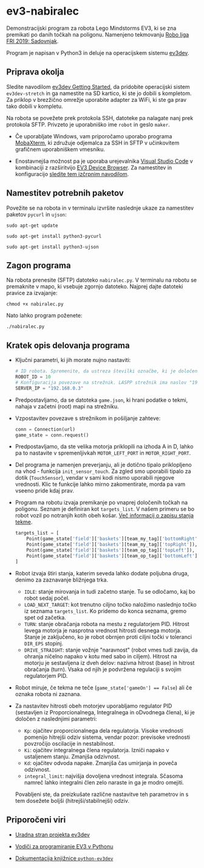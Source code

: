 # ev3-nabiralec

Demonstracijski program za robota Lego Mindstorms EV3, ki se zna premikati po danih točkah na poligonu. Namenjeno tekmovanju [Robo liga FRI 2019: Sadovnjak](https://www.fri.uni-lj.si/sl/robo-liga-fri).

Program je napisan v Python3 in deluje na operacijskem sistemu [ev3dev](https://www.ev3dev.org/).

## Priprava okolja

Sledite navodilom [ev3dev Getting Started](https://www.ev3dev.org/docs/getting-started/), da pridobite operacijski sistem `ev3dev-stretch` in ga namestite na SD kartico, ki ste jo dobili s kompletom. Za priklop v brezžično omrežje uporabite adapter za WiFi, ki ste ga prav tako dobili v kompletu.

Na robota se povežete prek protokola SSH, datoteke pa nalagate nanj prek protokola SFTP. Privzeto je uporabniško ime `robot` in geslo `maker`.

- Če uporabljate Windows, vam priporočamo uporabo programa [MobaXterm](https://mobaxterm.mobatek.net/), ki združuje odjemalca za SSH in SFTP v učinkovitem grafičnem uporabniškem vmesniku.

- Enostavnejša možnost pa je uporaba urejevalnika [Visual Studio Code](https://code.visualstudio.com/) v kombinaciji z razširitvijo [EV3 Device Browser](https://github.com/ev3dev/vscode-ev3dev-browser). Za namestitev in konfiguracijo [sledite tem izčrpnim navodilom](https://sites.google.com/site/ev3python/setting-up-vs-code).

## Namestitev potrebnih paketov

Povežite se na robota in v terminalu izvršite naslednje ukaze za namestitev paketov `pycurl` in `ujson`:

`sudo apt-get update`

`sudo apt-get install python3-pycurl`

`sudo apt-get install python3-ujson`

## Zagon programa

Na robota prenesite (SFTP) datoteko `nabiralec.py`.
V terminalu na robotu se premaknite v mapo, ki vsebuje zgornjo datoteko. Najprej dajte datoteki pravice za izvajanje:

`chmod +x nabiralec.py`

Nato lahko program poženete:

`./nabiralec.py`

## Kratek opis delovanja programa

- Ključni parametri, ki jih morate nujno nastaviti:

    ```Python
    # ID robota. Spremenite, da ustreza številki označbe, ki je določena vaši ekipi.
    ROBOT_ID = 10
    # Konfiguracija povezave na strežnik. LASPP strežnik ima naslov "192.168.0.3".
    SERVER_IP = "192.168.0.3"
    ```

- Predpostavljamo, da se datoteka `game.json`, ki hrani podatke o tekmi, nahaja v začetni (root) mapi na strežniku.

- Vzpostavitev povezave s strežnikom in pošiljanje zahteve:

    ```Python
    conn = Connection(url)
    game_state = conn.request()
    ```

- Predpostavljamo, da ste velika motorja priklopili na izhoda A in D, lahko pa to nastavite v spremenljivkah `MOTOR_LEFT_PORT` in `MOTOR_RIGHT_PORT`.

- Del programa je namenjen preverjanju, ali je dotično tipalo priklopljeno na vhod - funkcija `init_sensor_touch`. Za zgled smo uporabili tipalo za dotik (`TouchSensor`), vendar v sami kodi nismo uporabili njegove vrednosti. Klic te funkcije lahko mirno zakomentirate, morda pa vam vseeno pride kdaj prav.

- Program na robotu izvaja premikanje po vnaprej določenih točkah na poligonu. Seznam je definiran kot `targets_list`. V našem primeru se bo robot vozil po notranjih kotih obeh košar. [Več informacij o zapisu stanja tekme](https://github.com/RoboLiga/roboliga-meta/blob/master/Tehnicna-dokumentacija/Opis-game-json.md).

    ```Python
    targets_list = [
        Point(game_state['field']['baskets'][team_my_tag]['bottomRight']),
        Point(game_state['field']['baskets'][team_my_tag]['topRight']),
        Point(game_state['field']['baskets'][team_op_tag]['topLeft']),
        Point(game_state['field']['baskets'][team_op_tag]['bottomLeft']),
    ]
    ```
- Robot izvaja štiri stanja, katerim seveda lahko dodate poljubna druga, denimo za zaznavanje bližnjega trka.
  - `IDLE`: stanje mirovanja in tudi začetno stanje. Tu se odločamo, kaj bo robot sedaj počel.
  - `LOAD_NEXT_TARGET`: kot trenutno ciljno točko naložimo naslednjo točko iz seznama `targets_list`. Ko pridemo do konca seznama, gremo spet od začetka.
  - `TURN`: stanje obračanja robota na mestu z regulatorjem PID. Hitrost levega motorja je nasprotna vrednost hitrosti desnega motorja. Stanje je zaključeno, ko je robot obrnjen proti ciljni točki v toleranci `DIR_EPS` stopinj.
  - `DRIVE_STRAIGHT`: stanje vožnje "naravnost" (robot vmes tudi zavija, da ohranja ničelno napako v kotu med sabo in ciljem). Hitrost na motorju je sestavljena iz dveh delov: nazivna hitrost (base) in hitrost obračanja (turn). Vsaka od njih je podvržena regulaciji s svojim regulatorjem PID.

- Robot miruje, če tekma ne teče (`game_state['gameOn'] == False`) ali če oznaka robota ni zaznana.

- Za nastavitev hitrosti obeh motorjev uporabljamo regulator PID (sestavljen iz Proporcionalnega, Integralnega in oDvodnega člena), ki je določen z naslednjimi parametri:
  - `Kp`: ojačitev proporcionalnega dela regulatorja. Visoke vrednosti pomenijo hitrejši odziv sistema, vendar pozor: previsoke vrednosti povzročijo oscilacije in nestabilnost.
  - `Ki`: ojačitev integralnega člena regulatorja. Izniči napako v ustaljenem stanju. Zmanjša odzivnost.
  - `Kd`: ojačitev odvoda napake. Zmanjša čas umirjanja in poveča odzivnost.
  - `integral_limit`: najvišja dovoljena vrednost integrala. Sčasoma namreč lahko integralni člen zelo naraste in ga je modro omejiti.
  
  Povabljeni ste, da preizkušate različne nastavitve teh parametrov in s tem dosežete boljši (hitrejši/stabilnejši) odziv.

## Priporočeni viri

- [Uradna stran projekta ev3dev](https://www.ev3dev.org/)

- [Vodiči za programiranje EV3 v Pythonu](https://sites.google.com/site/ev3python/)

- [Dokumentacija knjižnice `python-ev3dev`](https://ev3dev-lang.readthedocs.io/projects/python-ev3dev/en/stable/)

